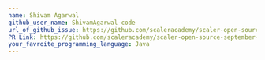 ```yaml
---
name: Shivam Agarwal
github_user_name: ShivamAgarwal-code
url_of_github_issue: https://github.com/scaleracademy/scaler-open-source-september-challenge/issues/400
PR Link: https://github.com/scaleracademy/scaler-open-source-september-challenge/pull/795
your_favroite_programming_language: Java
---
```

